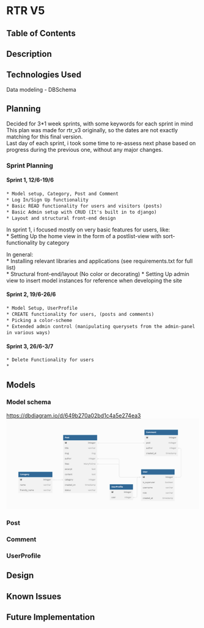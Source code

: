 # RTR V5

## Table of Contents

## Description


## Technologies Used

Data modeling - DBSchema

## Planning

Decided for 3*1 week sprints, with some keywords for each sprint in mind  
This plan was made for rtr_v3 originally, so the dates are not exactly matching for this final version.  
Last day of each sprint, i took some time to re-assess next phase based on progress during the previous one, without any major changes.

### Sprint Planning

#### Sprint 1, 12/6-19/6
    * Model setup, Category, Post and Comment
    * Log In/Sign Up functionality
    * Basic READ functionality for users and visitors (posts)
    * Basic Admin setup with CRUD (It's built in to django)
    * Layout and structural front-end design

In sprint 1, i focused mostly on very basic features for users, like:  
    * Setting Up the home view in the form of a postlist-view with sort-functionality by category

In general:  
    * Installing relevant libraries and applications (see requirements.txt for full list)  
    * Structural front-end/layout (No color or decorating)
    * Setting Up admin view to insert model instances for reference when developing the site

#### Sprint 2, 19/6-26/6
    * Model Setup, UserProfile
    * CREATE functionality for users, (posts and comments)
    * Picking a color-scheme
    * Extended admin control (manipulating querysets from the admin-panel in various ways)

#### Sprint 3, 26/6-3/7
    * Delete Functionality for users
    * 


## Models

### Model schema

https://dbdiagram.io/d/649b270a02bd1c4a5e274ea3
![Data Models](./images/datamodels.png)

### Post



### Comment

### UserProfile


## Design

## Known Issues

## Future Implementation
